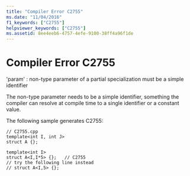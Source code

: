 ```yaml
---
title: "Compiler Error C2755"
ms.date: "11/04/2016"
f1_keywords: ["C2755"]
helpviewer_keywords: ["C2755"]
ms.assetid: 8ee4eeb6-4757-4efe-9100-38ff4a96f1de
---
```

# Compiler Error C2755

'param' : non-type parameter of a partial specialization must be a simple identifier

The non-type parameter needs to be a simple identifier, something the compiler can resolve at compile time to a single identifier or a constant value.

The following sample generates C2755:

```
// C2755.cpp
template<int I, int J>
struct A {};

template<int I>
struct A<I,I*5> {};   // C2755
// try the following line instead
// struct A<I,5> {};
```